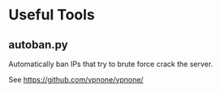 Useful Tools
===========

autoban.py
----------

Automatically ban IPs that try to brute force crack the server.

See https://github.com/vpnone/vpnone/
